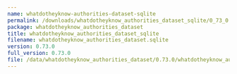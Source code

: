 ```yaml
---
name: whatdotheyknow-authorities-dataset-sqlite
permalink: /downloads/whatdotheyknow_authorities_dataset_sqlite/0_73_0
package: whatdotheyknow_authorities_dataset
title: whatdotheyknow_authorities_dataset_sqlite
filename: whatdotheyknow_authorities_dataset.sqlite
version: 0.73.0
full_version: 0.73.0
file: /data/whatdotheyknow_authorities_dataset/0.73.0/whatdotheyknow_authorities_dataset.sqlite
---
```

